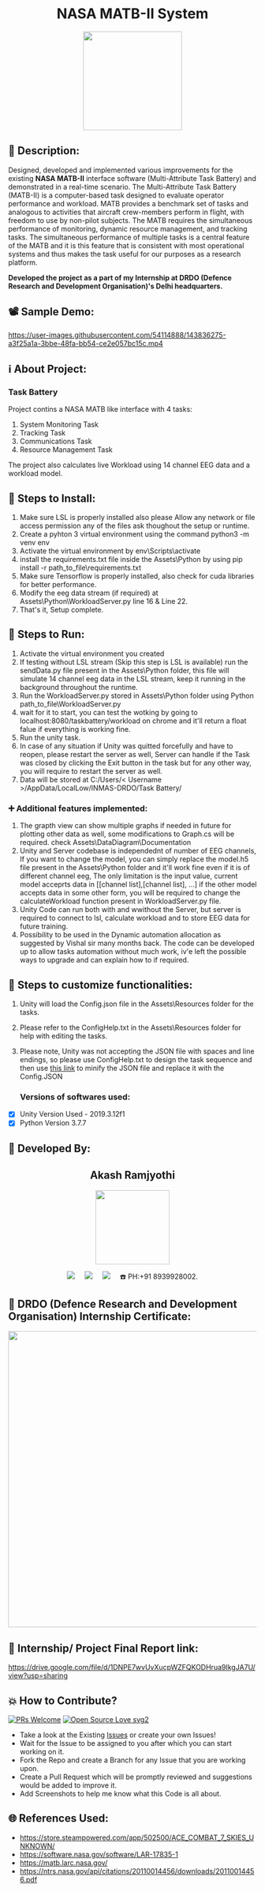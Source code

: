 <h1 align="center">NASA MATB-II System</h1>

<p align="center">
<img src="https://user-images.githubusercontent.com/54114888/143779609-5ed943f0-29cb-400c-94a6-d737f8f7ed98.png" width="200" height="">
</p>

## 📜 Description:
Designed, developed and implemented various improvements for the existing **NASA MATB-II** interface software (Multi-Attribute Task Battery) and demonstrated in a real-time scenario. The Multi-Attribute Task Battery (MATB-II) is a computer-based task designed to evaluate operator performance and workload. MATB provides a benchmark set of tasks and analogous to activities that aircraft crew-members perform in flight, with freedom to use by non-pilot subjects. The MATB requires the simultaneous performance of monitoring, dynamic resource management, and tracking tasks. The simultaneous performance of multiple tasks is a central feature of the MATB and it is this feature that is consistent with most operational systems and thus makes the task useful for our purposes as a research platform.
   
**Developed the project as a part of my Internship at DRDO (Defence Research and Development Organisation)'s Delhi headquarters.**

## 📽 Sample Demo:
https://user-images.githubusercontent.com/54114888/143836275-a3f25a1a-3bbe-48fa-bb54-ce2e057bc15c.mp4
   
## ℹ️ About Project:
### Task Battery
Project contins a NASA MATB like interface with 4 tasks:
1. System Monitoring Task
2. Tracking Task
3. Communications Task
4. Resource Management Task

The project also calculates live Workload using 14 channel EEG data and a workload model.

## 🧪 Steps to Install:
1. Make sure LSL is properly installed also please Allow any network or file access permission any of the files ask thoughout the setup or runtime. 
2. Create a pyhton 3 virtual environment using the command python3 -m venv env
3. Activate the virtual environment by env\Scripts\activate
4. install the requirements.txt file inside the Assets\Python by using pip install -r path_to_file\requirements.txt
5. Make sure Tensorflow is properly installed, also check for cuda libraries for better performance. 
6. Modify the eeg data stream (if required) at Assets\Python\WorkloadServer.py line 16 & Line 22.
7. That's it, Setup complete.
   
## 🧪 Steps to Run:
1. Activate the virtual environment you created
2. If testing without LSL stream (Skip this step is LSL is available) run the sendData.py file present in the Assets\Python folder, this file will simulate 14 channel eeg data in the LSL stream, keep it running in the background throughout the runtime.
3. Run the WorkloadServer.py stored in Assets\Python folder using Python path_to_file\WorkloadServer.py
4. wait for it to start, you can test the wotking by going to localhost:8080/taskbattery/workload on chrome and it'll return a float falue if everything is working fine.
5. Run the unity task. 
6. In case of any situation if Unity was quitted forcefully and have to reopen, please restart the server as well, Server can handle if the Task was closed by clicking the Exit button in the task but for any other way, you will require to restart the server as well.
7. Data will be stored at C:/Users/< Username >/AppData/LocalLow/INMAS-DRDO/Task Battery/

### ➕ Additional features implemented:
1. The grapth view can show multiple graphs if needed in future for plotting other data as well, some modifications to Graph.cs will be required. check Assets\DataDiagram\Documentation
2. Unity and Server codebase is independednt of number of EEG channels, If you want to change the model, you can simply replace the model.h5 file present in the Assets\Python folder and it'll work fine even if it is of different channel eeg, The only limitation is the input value, current model acceprts data in [[channel list],[channel list], ...] if the other model accepts data in some other form, you will be required to change the calculateWorkload function present in WorkloadServer.py file. 
3. Unity Code can run both with and wwithout the Server, but server is required to connect to lsl, calculate workload and to store EEG data for future training. 
4. Possibility to be used in the Dynamic automation allocation as suggested by Vishal sir many months back. The code can be developed up to allow tasks automation without much work, iv'e left the possible ways to upgrade and can explain how to if required. 

## 🧪 Steps to customize functionalities:
1. Unity will load the Config.json file in the Assets\Resources folder for the tasks.
2. Please refer to the ConfigHelp.txt in the Assets\Resources folder for help with editing the tasks.
3. Please note, Unity was not accepting the JSON file with spaces and line endings, so please use ConfigHelp.txt to design the task sequence and then use [this link](https://codebeautify.org/jsonminifier) to minify the JSON file and replace it with the Config.JSON
   
   ### Versions of softwares used:
- [x] Unity Version Used - 2019.3.12f1
- [x] Python Version 3.7.7

## 👦 Developed By:
<h2 align="center">Akash Ramjyothi</h2>
<p align="center">
  <a href="https://github.com/Akash-Ramjyothi"><img src="https://avatars.githubusercontent.com/u/54114888?v=4" width=150px height=150px /></a> 
    
<p align="center">
  <a target="_blank"href="https://www.linkedin.com/in/akash-ramjyothi/"><img src="https://img.shields.io/badge/linkedin-%230077B5.svg?&style=for-the-badge&logo=linkedin&logoColor=white" /></a>&nbsp;&nbsp;&nbsp;&nbsp;
  <a href="mailto:akash.ramjyothi@gmail.com?subject=Hello%20Akash,%20From%20Github"><img src="https://img.shields.io/badge/gmail-%23D14836.svg?&style=for-the-badge&logo=gmail&logoColor=white" /></a>&nbsp;&nbsp;&nbsp;&nbsp;
  <a href="https://www.instagram.com/akash.ramjyothi/"><img src="https://img.shields.io/badge/instagram-%23D14836.svg?&style=for-the-badge&logo=instagram&logoColor=pink" /></a>&nbsp;&nbsp;&nbsp;&nbsp;
  ☎️ PH:+91 8939928002.    
   
## 📃 DRDO (Defence Research and Development Organisation) Internship Certificate:
<p align="center">
<img src="https://user-images.githubusercontent.com/54114888/143779771-97d3e745-3353-4376-b8e0-3af49cba23eb.png" width="600" height="">
</p>

## 📜 Internship/ Project Final Report link:
https://drive.google.com/file/d/1DNPE7wvUvXucpWZFQKODHrua9IkgJA7U/view?usp=sharing

## 💥 How to Contribute?

[![PRs Welcome](https://img.shields.io/badge/PRs-welcome-brightgreen.svg?style=flat-square)](http://makeapullrequest.com)
[![Open Source Love svg2](https://badges.frapsoft.com/os/v2/open-source.svg?v=103)](https://github.com/ellerbrock/open-source-badges/) 

- Take a look at the Existing [Issues](https://github.com/Akash-Ramjyothi/NASA-MATB-II/issues) or create your own Issues!
- Wait for the Issue to be assigned to you after which you can start working on it.
- Fork the Repo and create a Branch for any Issue that you are working upon.
- Create a Pull Request which will be promptly reviewed and suggestions would be added to improve it.
- Add Screenshots to help me know what this Code is all about.

## 🌐 References Used:
- https://store.steampowered.com/app/502500/ACE_COMBAT_7_SKIES_UNKNOWN/
- https://software.nasa.gov/software/LAR-17835-1
- https://matb.larc.nasa.gov/
- https://ntrs.nasa.gov/api/citations/20110014456/downloads/20110014456.pdf   

